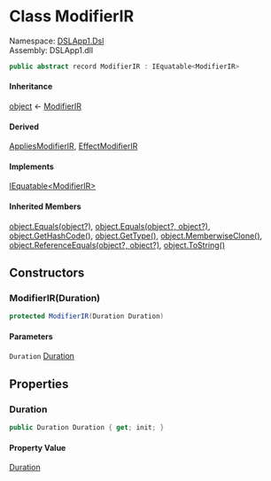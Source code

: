 # <a id="DSLApp1_Dsl_ModifierIR"></a> Class ModifierIR

Namespace: [DSLApp1.Dsl](DSLApp1.Dsl.md)  
Assembly: DSLApp1.dll  

```csharp
public abstract record ModifierIR : IEquatable<ModifierIR>
```

#### Inheritance

[object](https://learn.microsoft.com/dotnet/api/system.object) ← 
[ModifierIR](DSLApp1.Dsl.ModifierIR.md)

#### Derived

[AppliesModifierIR](DSLApp1.Dsl.AppliesModifierIR.md), 
[EffectModifierIR](DSLApp1.Dsl.EffectModifierIR.md)

#### Implements

[IEquatable<ModifierIR\>](https://learn.microsoft.com/dotnet/api/system.iequatable\-1)

#### Inherited Members

[object.Equals\(object?\)](https://learn.microsoft.com/dotnet/api/system.object.equals\#system\-object\-equals\(system\-object\)), 
[object.Equals\(object?, object?\)](https://learn.microsoft.com/dotnet/api/system.object.equals\#system\-object\-equals\(system\-object\-system\-object\)), 
[object.GetHashCode\(\)](https://learn.microsoft.com/dotnet/api/system.object.gethashcode), 
[object.GetType\(\)](https://learn.microsoft.com/dotnet/api/system.object.gettype), 
[object.MemberwiseClone\(\)](https://learn.microsoft.com/dotnet/api/system.object.memberwiseclone), 
[object.ReferenceEquals\(object?, object?\)](https://learn.microsoft.com/dotnet/api/system.object.referenceequals), 
[object.ToString\(\)](https://learn.microsoft.com/dotnet/api/system.object.tostring)

## Constructors

### <a id="DSLApp1_Dsl_ModifierIR__ctor_DSLApp1_Dsl_Duration_"></a> ModifierIR\(Duration\)

```csharp
protected ModifierIR(Duration Duration)
```

#### Parameters

`Duration` [Duration](DSLApp1.Dsl.Duration.md)

## Properties

### <a id="DSLApp1_Dsl_ModifierIR_Duration"></a> Duration

```csharp
public Duration Duration { get; init; }
```

#### Property Value

 [Duration](DSLApp1.Dsl.Duration.md)


